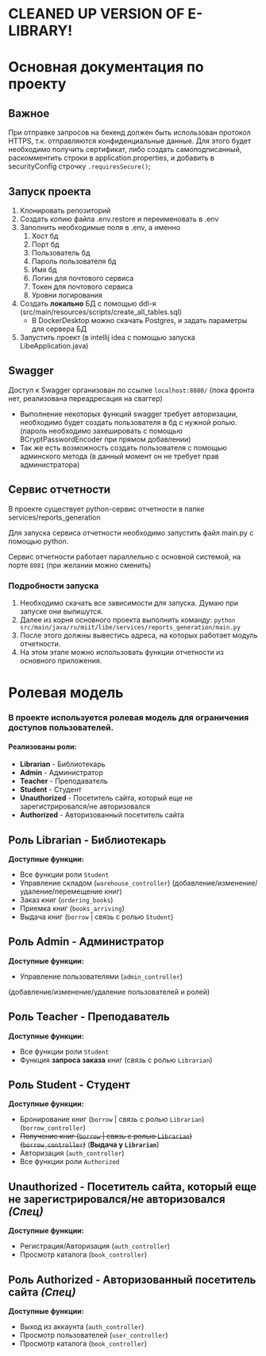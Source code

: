 # CLEANED UP VERSION OF E-LIBRARY!

# Основная документация по проекту

## Важное

При отправке запросов на бекенд должен быть использован протокол HTTPS, 
т.к. отправляются конфиденциальные данные.
Для этого будет необходимо получить сертификат, 
либо создать самоподписанный, 
раскомментить строки в application.properties, 
и добавить в securityConfig строчку `.requiresSecure()`;


## Запуск проекта
1. Клонировать репозиторий
2. Создать копию файла .env.restore и переименовать в .env
3. Заполнить необходимые поля в .env, а именно
   1. Хост бд
   2. Порт бд
   3. Пользователь бд
   4. Пароль пользователя бд
   5. Имя бд
   6. Логин для почтового сервиса
   7. Токен для почтового сервиса
   8. Уровни логирования
4. Создать **локально** БД с помощью ddl-я (src/main/resources/scripts/create_all_tables.sql)
    - В DockerDesktop можно скачать Postgres, и задать параметры для сервера БД
5. Запустить проект (в intellij idea с помощью запуска LibeApplication.java)

## Swagger
Доступ к Swagger организован по ссылке `localhost:8080/` (пока фронта нет, реализована переадресация на сваггер)

- Выполнение некоторых функций swagger требует авторизации, необходимо будет создать пользователя в бд с нужной ролью. (пароль необходимо захешировать с помощью BCryptPasswordEncoder при прямом добавлении)
- Так же есть возможность создать пользователя с помощью админского метода (в данный момент он не требует прав администратора)

## Сервис отчетности
В проекте существует python-сервис отчетности в папке services/reports_generation

Для запуска сервиса отчетности необходимо запустить файл main.py с помощью python.

Сервис отчетности работает параллельно с основной системой, на порте `8081` (при желании можно сменить)

### Подробности запуска
1. Необходимо скачать все зависимости для запуска. Думаю при запуске они выпишутся.
2. Далее из корня основного проекта выполнить команду:
`python src/main/java/ru/miit/libe/services/reports_generation/main.py`
3. После этого должны вывестись адреса, на которых работает модуль отчетности.
4. На этом этапе можно использовать функции отчетности из основного приложения.


# Ролевая модель
### В проекте используется ролевая модель для ограничения доступов пользователей.

#### Реализованы роли:
- **Librarian** - Библиотекарь
- **Admin** - Администратор
- **Teacher** - Преподаватель
- **Student** - Студент
- **Unauthorized** - Посетитель сайта, который еще не зарегистрировался/не авторизовался
- **Authorized** - Авторизованный посетитель сайта

## Роль Librarian - Библиотекарь
**Доступные функции:**
- Все функции роли `Student`
- Управление складом (`warehouse_controller`)
(добавление/изменение/удаление/перемещение книг)
- Заказ книг (`ordering_books`)
- Приемка книг (`books_arriving`)
- Выдача книг (`borrow` | связь с ролью `Student`)

## Роль Admin - Администратор
**Доступные функции:**
- Управление пользователями (`admin_controller`)

(добавление/изменение/удаление пользователей и ролей)

## Роль Teacher - Преподаватель
**Доступные функции:**
- Все функции роли `Student`
- Функция **запроса заказа** книг (связь с ролью `Librarian`)

## Роль Student - Студент
**Доступные функции:**
- Бронирование книг (`borrow` | связь с ролью `Librarian`) (`borrow_controller`)
- ~~Получение книг (`borrow` | связь с ролью `Librarian`) (`borrow_controller`)~~ (**Выдача у `Librarian`**)
- Авторизация (`auth_controller`)
- Все функции роли `Authorized`

## **Unauthorized** - Посетитель сайта, который еще не зарегистрировался/не авторизовался *(Спец)*
**Доступные функции:**
- Регистрация/Авторизация (`auth_controller`)
- Просмотр каталога (`book_controller`)

## Роль **Authorized** - Авторизованный посетитель сайта *(Спец)*
**Доступные функции:**
- Выход из аккаунта (`auth_controller`)
- Просмотр пользователей (`user_controller`)
- Просмотр каталога (`book_controller`)
